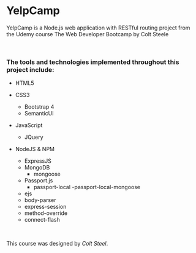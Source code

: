 

# YelpCamp

YelpCamp is a Node.js web application with RESTful routing project from the Udemy course 
The Web Developer Bootcamp by Colt Steele
    




<br>
<h3> The tools and technologies implemented throughout this project include:</h3><div>


- HTML5

- CSS3
  - Bootstrap 4
  - SemanticUI

- JavaScript
  - JQuery



- NodeJS & NPM
  - ExpressJS
  - MongoDB
     - mongoose
  - Passport.js
     - passport-local
     -passport-local-mongoose
  - ejs
  - body-parser
  - express-session
  - method-override
  - connect-flash
              
<br>



This course was designed by <em>Colt Steel</em>.
    

     

